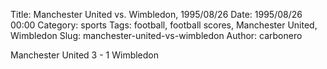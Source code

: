 Title: Manchester United vs. Wimbledon, 1995/08/26
Date: 1995/08/26 00:00
Category: sports
Tags: football, football scores, Manchester United, Wimbledon
Slug: manchester-united-vs-wimbledon
Author: carbonero


Manchester United 3 - 1 Wimbledon
